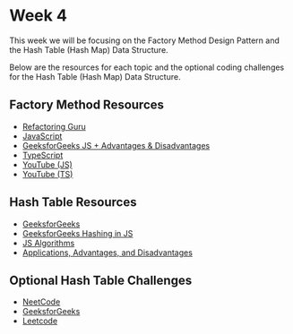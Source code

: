 # Week 4

This week we will be focusing on the Factory Method Design Pattern and the Hash Table (Hash Map) Data Structure.

Below are the resources for each topic and the optional coding challenges for the Hash Table (Hash Map) Data Structure.

## Factory Method Resources

- [Refactoring Guru](https://refactoring.guru/design-patterns/factory-method)
- [JavaScript](https://www.dofactory.com/javascript/design-patterns/factory-method)
- [GeeksforGeeks JS + Advantages & Disadvantages](https://www.geeksforgeeks.org/factory-method-in-javascript-design-pattern/)
- [TypeScript](https://refactoring.guru/design-patterns/factory-method/typescript/example#example-0)
- [YouTube (JS)](https://www.youtube.com/watch?v=kuirGzhGhyw&list=PLFKDYTlP3abzwWleHq1WHcKyi8nCPY74s&index=1)
- [YouTube (TS)](https://www.youtube.com/live/JBu2ZTPgiKI?si=ArOg3rj7-PBC7DmM&t=714)

## Hash Table Resources

- [GeeksforGeeks](https://www.geeksforgeeks.org/hash-table-data-structure/)
- [GeeksforGeeks Hashing in JS](https://www.geeksforgeeks.org/hashing-in-javascript/)
- [JS Algorithms](https://github.com/trekhleb/javascript-algorithms/tree/master/src/data-structures/hash-table)
- [Applications, Advantages, and Disadvantages](https://www.geeksforgeeks.org/applications-advantages-and-disadvantages-of-hash-data-structure/)

## Optional Hash Table Challenges

- [NeetCode](https://neetcode.io/practice)
- [GeeksforGeeks](https://www.geeksforgeeks.org/explore?page=1&category=Hash&sortBy=submissions&category%5b%5d=Hash)
- [Leetcode](https://leetcode.com/tag/hash-table/)


